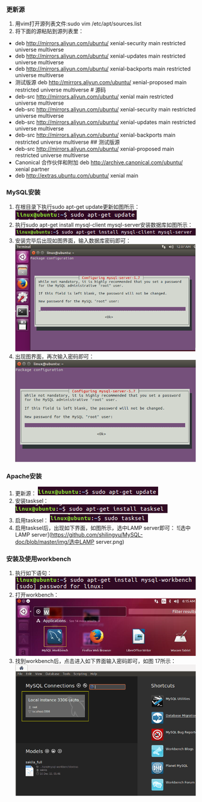 ### 更新源
1.	用vim打开源列表文件:sudo vim /etc/apt/sources.list
2.	将下面的源粘贴到源列表里：
*	deb http://mirrors.aliyun.com/ubuntu/ xenial-security main restricted universe multiverse
*	deb http://mirrors.aliyun.com/ubuntu/ xenial-updates main restricted universe multiverse
*	deb http://mirrors.aliyun.com/ubuntu/ xenial-backports main restricted universe multiverse
* 测试版源
  deb http://mirrors.aliyun.com/ubuntu/ xenial-proposed main restricted universe multiverse # 源码
*	deb-src http://mirrors.aliyun.com/ubuntu/ xenial main restricted universe multiverse
*	deb-src http://mirrors.aliyun.com/ubuntu/ xenial-security main restricted universe multiverse
*	deb-src http://mirrors.aliyun.com/ubuntu/ xenial-updates main restricted universe multiverse
*	deb-src http://mirrors.aliyun.com/ubuntu/ xenial-backports main restricted universe multiverse ## 测试版源
*	deb-src http://mirrors.aliyun.com/ubuntu/ xenial-proposed main restricted universe multiverse
*	Canonical 合作伙伴和附加
  deb http://archive.canonical.com/ubuntu/ xenial partner
*	deb http://extras.ubuntu.com/ubuntu/ xenial main
### MySQL安装
1. 在根目录下执行sudo apt-get update更新如图所示：
![更新语句](https://github.com/shilingyu/MySQL-doc/blob/master/img/更新语句.png)
2. 执行sudo apt-get install mysql-client mysql-server安装数据库如图所示：
![安装数据库语句](https://github.com/shilingyu/MySQL-doc/blob/master/img/安装数据库语句.png)
3. 安装完毕后出现如图界面，输入数据库密码即可：
![输入数据库密码](https://github.com/shilingyu/MySQL-doc/blob/master/img/输入数据库密码.png)
4. 出现图界面，再次输入密码即可：
![再次输入密码](https://github.com/shilingyu/MySQL-doc/blob/master/img/再次输入密码.png)
###  Apache安装
1. 更新源：
![更新源](https://github.com/shilingyu/MySQL-doc/blob/master/img/更新源.png)
2. 安装tasksel：
![安装tasksel](https://github.com/shilingyu/MySQL-doc/blob/master/img/安装tasksel.png)
3. 启用tasksel：
![启用tasksel](https://github.com/shilingyu/MySQL-doc/blob/master/img/启用tasksel.png)
4. 启用tasksel后，出现如下界面，如图所示，选中LAMP server即可：
![选中LAMP server](https://github.com/shilingyu/MySQL-doc/blob/master/img/选中LAMP server.png)
### 安装及使用workbench
1. 执行如下语句：
![安装workbench](https://github.com/shilingyu/MySQL-doc/blob/master/img/安装workbench.png)
2. 打开workbench：
![打开workbench](https://github.com/shilingyu/MySQL-doc/blob/master/img/打开workbench.png)
3.	找到workbench后，点击进入如下界面输入密码即可，如图 17所示：
![进入workbench](https://github.com/shilingyu/MySQL-doc/blob/master/img/进入workbench.png)




